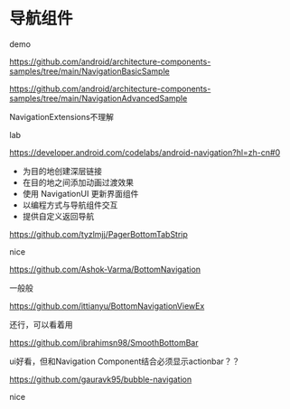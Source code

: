 # 导航组件

demo

https://github.com/android/architecture-components-samples/tree/main/NavigationBasicSample

https://github.com/android/architecture-components-samples/tree/main/NavigationAdvancedSample

NavigationExtensions不理解



lab

https://developer.android.com/codelabs/android-navigation?hl=zh-cn#0





+ 为目的地创建深层链接
+ 在目的地之间添加动画过渡效果
+ 使用 NavigationUI 更新界面组件
+ 以编程方式与导航组件交互
+ 提供自定义返回导航



https://github.com/tyzlmjj/PagerBottomTabStrip

nice

https://github.com/Ashok-Varma/BottomNavigation

一般般

https://github.com/ittianyu/BottomNavigationViewEx

还行，可以看着用



https://github.com/ibrahimsn98/SmoothBottomBar

ui好看，但和Navigation Component结合必须显示actionbar？？

https://github.com/gauravk95/bubble-navigation

nice





